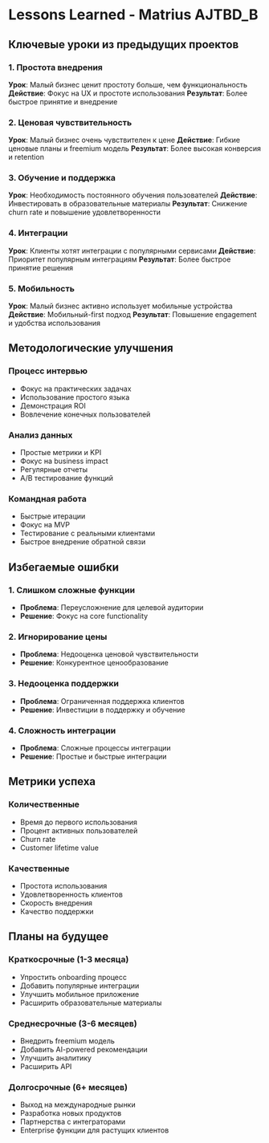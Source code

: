 # Lessons Learned - Matrius AJTBD_B

## Ключевые уроки из предыдущих проектов

### 1. Простота внедрения
**Урок**: Малый бизнес ценит простоту больше, чем функциональность
**Действие**: Фокус на UX и простоте использования
**Результат**: Более быстрое принятие и внедрение

### 2. Ценовая чувствительность
**Урок**: Малый бизнес очень чувствителен к цене
**Действие**: Гибкие ценовые планы и freemium модель
**Результат**: Более высокая конверсия и retention

### 3. Обучение и поддержка
**Урок**: Необходимость постоянного обучения пользователей
**Действие**: Инвестировать в образовательные материалы
**Результат**: Снижение churn rate и повышение удовлетворенности

### 4. Интеграции
**Урок**: Клиенты хотят интеграции с популярными сервисами
**Действие**: Приоритет популярным интеграциям
**Результат**: Более быстрое принятие решения

### 5. Мобильность
**Урок**: Малый бизнес активно использует мобильные устройства
**Действие**: Мобильный-first подход
**Результат**: Повышение engagement и удобства использования

## Методологические улучшения

### Процесс интервью
- Фокус на практических задачах
- Использование простого языка
- Демонстрация ROI
- Вовлечение конечных пользователей

### Анализ данных
- Простые метрики и KPI
- Фокус на business impact
- Регулярные отчеты
- A/B тестирование функций

### Командная работа
- Быстрые итерации
- Фокус на MVP
- Тестирование с реальными клиентами
- Быстрое внедрение обратной связи

## Избегаемые ошибки

### 1. Слишком сложные функции
- **Проблема**: Переусложнение для целевой аудитории
- **Решение**: Фокус на core functionality

### 2. Игнорирование цены
- **Проблема**: Недооценка ценовой чувствительности
- **Решение**: Конкурентное ценообразование

### 3. Недооценка поддержки
- **Проблема**: Ограниченная поддержка клиентов
- **Решение**: Инвестиции в поддержку и обучение

### 4. Сложность интеграции
- **Проблема**: Сложные процессы интеграции
- **Решение**: Простые и быстрые интеграции

## Метрики успеха

### Количественные
- Время до первого использования
- Процент активных пользователей
- Churn rate
- Customer lifetime value

### Качественные
- Простота использования
- Удовлетворенность клиентов
- Скорость внедрения
- Качество поддержки

## Планы на будущее

### Краткосрочные (1-3 месяца)
- Упростить onboarding процесс
- Добавить популярные интеграции
- Улучшить мобильное приложение
- Расширить образовательные материалы

### Среднесрочные (3-6 месяцев)
- Внедрить freemium модель
- Добавить AI-powered рекомендации
- Улучшить аналитику
- Расширить API

### Долгосрочные (6+ месяцев)
- Выход на международные рынки
- Разработка новых продуктов
- Партнерства с интеграторами
- Enterprise функции для растущих клиентов
